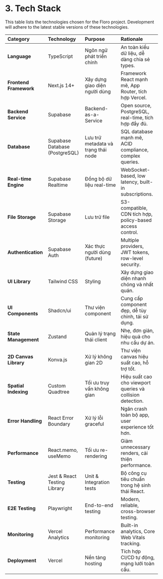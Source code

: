# 3. Tech Stack

This table lists the technologies chosen for the Floro project. Development will adhere to the latest stable versions of these technologies.

| Category               | Technology                     | Purpose                             | Rationale                                                  |
| :--------------------- | :----------------------------- | :---------------------------------- | :--------------------------------------------------------- |
| **Language**           | TypeScript                     | Ngôn ngữ phát triển chính           | An toàn kiểu dữ liệu, dễ dàng chia sẻ types.               |
| **Frontend Framework** | Next.js 14+                    | Xây dựng giao diện người dùng       | Framework React mạnh mẽ, App Router, tích hợp Vercel.      |
| **Backend Service**    | Supabase                       | Backend-as-a-Service                | Open source, PostgreSQL, real-time, tích hợp đầy đủ.       |
| **Database**           | Supabase Database (PostgreSQL) | Lưu trữ metadata và trạng thái node | SQL database mạnh mẽ, ACID compliance, complex queries.    |
| **Real-time Engine**   | Supabase Realtime              | Đồng bộ dữ liệu real-time           | WebSocket-based, low latency, built-in subscriptions.      |
| **File Storage**       | Supabase Storage               | Lưu trữ file                        | S3-compatible, CDN tích hợp, policy-based access control.  |
| **Authentication**     | Supabase Auth                  | Xác thực người dùng (future)        | Multiple providers, JWT tokens, row-level security.        |
| **UI Library**         | Tailwind CSS                   | Styling                             | Xây dựng giao diện nhanh chóng và nhất quán.               |
| **UI Components**      | Shadcn/ui                      | Thư viện component                  | Cung cấp component đẹp, dễ tùy chỉnh, tái sử dụng.         |
| **State Management**   | Zustand                        | Quản lý trạng thái client           | Nhẹ, đơn giản, hiệu quả cho nhu cầu dự án.                 |
| **2D Canvas Library**  | Konva.js                       | Xử lý không gian 2D                 | Thư viện canvas hiệu suất cao, hỗ trợ tốt.                 |
| **Spatial Indexing**   | Custom Quadtree                | Tối ưu truy vấn không gian          | Hiệu suất cao cho viewport queries và collision detection. |
| **Error Handling**     | React Error Boundary           | Xử lý lỗi graceful                  | Ngăn crash toàn bộ app, user experience tốt hơn.           |
| **Performance**        | React.memo, useMemo            | Tối ưu re-rendering                 | Giảm unnecessary renders, cải thiện performance.           |
| **Testing**            | Jest & React Testing Library   | Unit & Integration tests            | Bộ công cụ tiêu chuẩn trong hệ sinh thái React.            |
| **E2E Testing**        | Playwright                     | End-to-end testing                  | Modern, reliable, cross-browser testing.                   |
| **Monitoring**         | Vercel Analytics               | Performance monitoring              | Built-in analytics, Core Web Vitals tracking.              |
| **Deployment**         | Vercel                         | Nền tảng hosting                    | Tích hợp CI/CD tự động, mạng lưới toàn cầu.                |
